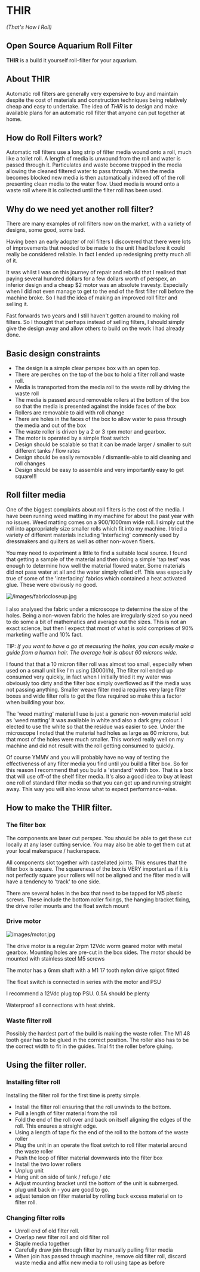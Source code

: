 # THIR
_(That's How I Roll)_

## Open Source Aquarium Roll Filter

**THIR** is a build it yourself roll-filter for your aquarium.

## About THIR

Automatic roll filters are generally very expensive to buy and maintain despite the cost of materials and construction techniques being relatively cheap and easy to undertake. The idea of *THIR* is to design and make available plans for an automatic roll filter that anyone can put together at home. 

## How do Roll Filters work?

Automatic roll filters use a long strip of filter media wound onto a roll, much like a toilet roll. A length of media is unwound from the roll and water is passed through it. Particulates and waste become trapped in the media allowing the cleaned filtered water to pass through. When the media becomes blocked new media is then automatically indexed off of the roll presenting clean media to the water flow. Used media is wound onto a waste roll where it is collected until the filter roll has been used.

## Why do we need yet another roll filter?

There are many examples of roll filters now on the market, with a variety of designs, some good, some bad.

Having been an early adopter of roll filters I discovered that there were lots of improvements that needed to be made to the unit I had before it could really be considered reliable. In fact I ended up redesigning pretty much all of it.

It was whilst I was on this journey of repair and rebuild that I realised that paying several hundred dollars for a few dollars worth of perspex, an inferior design and a cheap $2 motor was an absolute travesty. Especially when I did not even manage to get to the end of the first filter roll before the machine broke. So I had the idea of making an improved roll filter and selling it. 

Fast forwards two years and I still haven't gotten around to making roll filters. So I thought that perhaps instead of selling filters, I should simply give the design away and allow others to build on the work I had already done.

## Basic design constraints

- The design is a simple clear perspex box with an open top.
- There are perches on the top of the box to hold a filter roll and waste roll.
- Media is transported from the media roll to the waste roll by driving the waste roll
- The media is passed around removable rollers at the bottom of the box so that the media is presented against the inside faces of the box
- Rollers are removable to aid with roll change
- There are holes in the faces of the box to allow water to pass through the media and out of the box
- The waste roller is driven by a 2 or 3 rpm motor and gearbox.
- The motor is operated by a simple float switch
- Design should be scalable so that it can be made larger / smaller to suit different tanks / flow rates
- Design should be easily removable / dismantle-able to aid cleaning and roll changes
- Design should be easy to assemble and very importantly easy to get square!!!

## Roll filter media

One of the biggest complaints about roll filters is the cost of the media. I have been running weed matting in my machine for about the past year with no issues. Weed matting comes on a 900/1000mm wide roll. I simply cut the roll into appropriately size smaller rolls which fit into my machine. I tried a variety of different materials including 'interfacing' commonly used by dressmakers and quilters as well as other non-woven fibers.

You may need to experiment a little to find a suitable local source. I found that getting a sample of the material and then doing a simple 'tap test' was enough to determine how well the material flowed water. Some materials did not pass water at all and the water simply rolled off. This was especially true of some of the 'interfacing' fabrics which contained a heat activated glue. These were obviously no good.

![/images/fabriccloseup.jpg](/images/fabriccloseup.jpg)
<br><br>
I also analysed the fabric under a microscope to determine the size of the holes. Being a non-woven fabric the holes are irregularly sized so you need to do some a bit of mathematics and average out the sizes. This is not an exact science, but then I expect that most of what is sold comprises of 90% marketing waffle and 10% fact.

TIP: _If you want to have a go at measuring the holes, you can easily make a guide from a human hair. The average hair is about 60 microns wide._

I found that that a 10 micron filter roll was almost too small, especially when used on a small unit like I'm using (3000l/h), The filter roll ended up consumed very quickly, in fact when I initially tried it my water was obviously too dirty and the filter box simply overflowed as if the media was not passing anything. Smaller weave filter media requires very large filter boxes and wide filter rolls to get the flow required so make this a factor when building your box.

The 'weed matting' material I use is just a generic non-woven material sold as 'weed matting' It was available in white and also a dark grey colour. I elected to use the white so that the residue was easier to see. Under the microscope I noted that the material had holes as large as 60 microns, but that most of the holes were much smaller. This worked really well on my machine and did not result with the roll getting consumed to quickly.

Of course YMMV and you will probably have no way of testing the effectiveness of any filter media you find until you build a filter box. So for this reason I recommend that you build a 'standard' width box. That is a box that will use off-of the shelf filter media. It's also a good idea to buy at least one roll of standard filter media so that you can get up and running straight away. This way you will also know what to expect performance-wise.

## How to make the THIR filter.

### The filter box

The components are laser cut perspex. You should be able to get these cut locally at any laser cutting service. You may also be able to get them cut at your local makerspace / hackerspace. 

All components slot together with castellated joints. This ensures that the filter box is square. The squareness of the box is VERY important as if it is not perfectly square your rollers will not be aligned and the filter media will have a tendency to 'track' to one side.

There are several holes in the box that need to be tapped for M5 plastic screws. These include the bottom roller fixings, the hanging bracket fixing, the drive roller mounts and the float switch mount

### Drive motor

![images/motor.jpg](images/motor.jpg)

The drive motor is a regular 2rpm 12Vdc worm geared motor with metal gearbox. Mounting holes are pre-cut in the box sides. The motor should be mounted with stainless steel M5 screws

The motor has a 6mm shaft with a M1 17 tooth nylon drive spigot fitted

The float switch is connected in series with the motor and PSU

I recommend a 12Vdc plug top PSU. 0.5A should be plenty

Waterproof all connections with heat shrink.

### Waste filter roll

Possibly the hardest part of the build is making the waste roller. The M1 48 tooth gear has to be glued in the correct position. The roller also has to be the correct width to fit in the guides. Trial fit the roller before gluing.

## Using the filter roller.

### Installing filter roll

Installing the filter roll for the first time is pretty simple.

- Install the filter roll ensuring that the roll unwinds to the bottom.
- Pull a length of filter material from the roll
- Fold the end of the roll over and back on itself aligning the edges of the roll. This ensures a straight edge.
- Using a length of tape fix the end of the roll to the bottom of the waste roller
- Plug the unit in an operate the float switch to roll filter material around the waste roller 
- Push the loop of filter material downwards into the filter box
- Install the two lower rollers
- Unplug unit
- Hang unit on side of tank / refuge / etc
- Adjust mounting bracket until the bottom of the unit is submerged.
- plug unit back in - you are good to go.
- adjust tension on filter material by rolling back excess material on to filter roll.

### Changing filter rolls

- Unroll end of old filter roll.
- Overlap new filter roll and old filter roll
- Staple media together
- Carefully draw join through filter by manually pulling filter media
- When join has passed through machine, remove old filter roll, discard waste media and affix new media to roll using tape as before